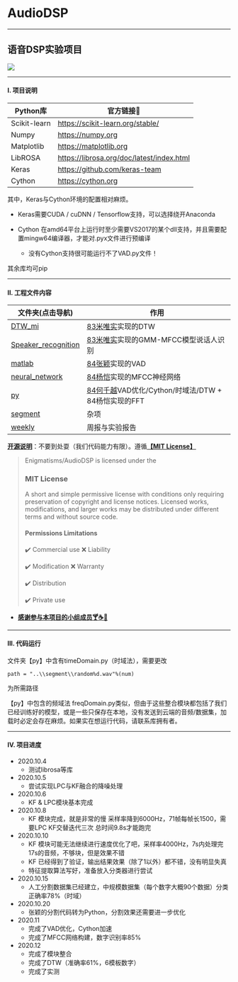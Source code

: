 # AudioDSP

---
## 语音DSP实验项目

![]( https://visitor-badge.glitch.me/badge?page_id=<[your_page_id](https://github.com/Enigmatisms/AudioDSP)>)

---

#### I. 项目说明

| Python库     | 官方链接🔗                                 |
| ------------ | ----------------------------------------- |
| Scikit-learn | https://scikit-learn.org/stable/          |
| Numpy        | https://numpy.org                         |
| Matplotlib   | https://matplotlib.org                    |
| LibROSA      | https://librosa.org/doc/latest/index.html |
| Keras        | https://github.com/keras-team             |
| Cython       | https://cython.org                        |

其中，Keras与Cython环境的配置相对麻烦。

- Keras需要CUDA / cuDNN / Tensorflow支持，可以选择绕开Anaconda

- Cython 在amd64平台上运行时至少需要VS2017的某个dll支持，并且需要配置mingw64编译器，才能对.pyx文件进行预编译
  - 没有Cython支持很可能运行不了VAD.py文件！

其余库均可pip

---

#### II. 工程文件内容

| 文件夹(点击导航)                                             | 作用                                                         |
| ------------------------------------------------------------ | ------------------------------------------------------------ |
| [DTW_mi](https://github.com/Enigmatisms/AudioDSP/tree/master/DTW_mi) | [83米唯实](https://github.com/hhhwmws0117)实现的DTW          |
| [Speaker_recognition](https://github.com/Enigmatisms/AudioDSP/tree/master/Speaker_recognition) | [83米唯实](https://github.com/hhhwmws0117)实现的GMM-MFCC模型说话人识别 |
| [matlab](https://github.com/Enigmatisms/AudioDSP/tree/master/matlab/VAD) | [84张颖](https://github.com/ZY-de)实现的VAD                  |
| [neural_network](https://github.com/Enigmatisms/AudioDSP/tree/master/neural%20network) | [84杨恺](https://github.com/yk7333)实现的MFCC神经网络        |
| [py](https://github.com/Enigmatisms/AudioDSP/tree/master/py) | [84何千越](https://github.com/Enigmatisms)VAD优化/Cython/时域法/DTW + 84杨恺实现的FFT |
| [segment](https://github.com/Enigmatisms/AudioDSP/tree/master/segment) | 杂项                                                         |
| [weekly](https://github.com/Enigmatisms/AudioDSP/tree/master/weekly) | 周报与实验报告                                               |

**<u>开源说明</u>**：不要到处耍（我们代码能力有限）。遵循[**<u>【MIT License】</u>**](https://github.com/Enigmatisms/AudioDSP/blob/master/LICENSE)

> Enigmatisms/AudioDSP is licensed under the
>
> ### MIT License
>
> A short and simple permissive license with conditions only requiring preservation of copyright and license notices. Licensed works, modifications, and larger works may be distributed under different terms and without source code.
>
> #### Permissions												Limitations
>
> :heavy_check_mark: Commercial use										:x: Liability
>
> :heavy_check_mark:  Modification											:x: Warranty
>
> :heavy_check_mark:  Distribution
>
> :heavy_check_mark:  Private use

- **<u>感谢参与本项目的小组成员:cocktail::coffee::wine_glass:</u>**

---

#### III. 代码运行

文件夹【py】中含有timeDomain.py（时域法），需要更改

```
path = "..\\segment\\random%d.wav"%(num)
```

为所需路径

【py】中包含的频域法 freqDomain.py类似，但由于这些整合模块都包括了我们已经训练好的模型，或是一些只保存在本地，没有发送到云端的音频/数据集，加载时必定会存在麻烦。如果实在想运行代码，请联系库拥有者。

---

#### IV. 项目进度

- 2020.10.4
  - 测试librosa等库
- 2020.10.5
  - 尝试实现LPC与KF融合的降噪处理
- 2020.10.6
  - KF & LPC模块基本完成
- 2020.10.8
  - KF 模块完成，就是非常的慢 采样率降到6000Hz，71帧每帧长1500，需要LPC KF交替迭代三次 总时间9.8s才能跑完
- 2020.10.10
  - KF 模块可能无法继续进行速度优化了吧，采样率4000Hz，7s内处理完17s的音频，不够块，但是效果不错
  - KF 已经得到了验证，输出结果效果（除了1以外）都不错，没有明显失真
  - 特征提取算法写好，准备放入分类器进行尝试
- 2020.10.15
  - 人工分割数据集已经建立，中规模数据集（每个数字大概90个数据）分类正确率78%（时域）
- 2020.10.20
  - 张颖的分割代码转为Python，分割效果还需要进一步优化
- 2020.11
  - 完成了VAD优化，Cython加速
  - 完成了MFCC网络构建，数字识别率85%
- 2020.12
  - 完成了模块整合
  - 完成了DTW（准确率61%，6模板数字）
  - 完成了实测